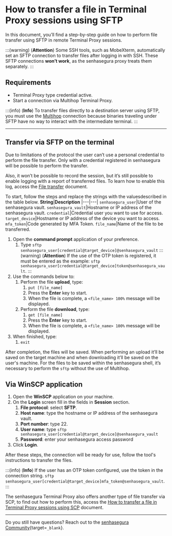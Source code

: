 # How to transfer a file in Terminal Proxy sessions using SFTP

In this document, you’ll find a step-by-step guide on how to perform file transfer using SFTP in remote Terminal Proxy sessions.

:::(warning) (**Attention**)
Some SSH tools, such as MobeXterm, automatically set an SFTP connection to transfer files after logging in with SSH. These SFTP connections **won’t work**, as the senhasegura proxy treats them separately.
:::

## Requirements

* Terminal Proxy type credential active.
* Start a connection via Multihop Terminal Proxy.

:::(info) (**Info**)
To transfer files directly to a destination server using SFTP, you must use the [Multihop](/v3-32/docs/pam-session-how-to-make-an-ssh-multihop-connection-via-terminal-proxy) connection because binaries traveling under SFTP have no way to interact with the intermediate terminal.
:::

---
## Transfer via SFTP on the terminal
Due to limitations of the protocol the user can’t use a personal credential to perform the file transfer. Only with a credential registered in senhasegura will be possible to perform the transfer.

Also, it won’t be possible to record the session, but it’s still possible to enable logging with a report of transferred files. To learn how to enable this log, access the [File transfer](/v3-32/docs/pam-session-activate-remote-session-file-transfer-triggers) document.

To start, follow the steps and replace the strings with the values ​​described in the table below.
**String**|**Description**
|---|---|
`senhasegura_user`|User of the senhasegura vault.
`senhasegura_vault`|Hostname or IP address of the senhasegura vault.
`credential`|Credential user you want to use for access.
`target_device`|Hostname or IP address of the device you want to access.
`mfa_token`|Code generated by MFA Token.
`file_name`|Name of the file to be transferred.

1. Open the **command prompt** application of your preference.
    1. Type `sftp senhasegura_user[credential@target_device]@senhasegura_vault`
        :::(warning) (**Attention**)
        If the use of the OTP token is registered, it must be entered as the example: `sftp senhasegura_user[credential@target_device]token@senhasegura_vault`.
        :::
2. Use the commands below to:
    1. Perform the file **upload**, type:
        1. `put [file_name]`
        2. Press the **Enter** key to start.
        3. When the file is complete, a `<file_name> 100%` message will be displayed.
    2. Perform the file **download**, type:
        1. `get [file_name]`
        2. Press the **Enter** key to start.
        3. When the file is complete, a `<file_name> 100%` message will be displayed.
3. When finished, type:
    1. `exit`

After completion, the files will be saved. When performing an upload it’ll be saved on the target machine and when downloading it’ll be saved on the user's machine. For the files to be saved within the senhasegura shell, it’s necessary to perform the `sftp` without the use of Multihop.

## Via WinSCP application

1. Open the **WinSCP** application on your machine.
2. On the **Login** screen fill in the fields in **Session** section.
    1. **File protocol**: select **SFTP**.
    2. **Host name**: type the hostname or IP address of the senhasegura vault.
    3. **Port number**: type 22.
    4. **User name**: type `sftp senhasegura_user[credential@target_device]@senhasegura_vault`
    5. **Password**: enter your senhasegura access password
3. Click **Login**.

After these steps, the connection will be ready for use, follow the tool's instructions to transfer the files.

:::(info) (**Info**)
If the user has an OTP token configured, use the token in the connection string. `sftp senhasegura_user[credential@target_device]mfa_token@senhasegura_vault`.
:::

The senhasegura Terminal Proxy also offers another type of file transfer via SCP, to find out how to perform this, access the [How to transfer a file in Terminal Proxy sessions using SCP](/v3-32/docs/pam-session-how-to-transfer-a-file-in-terminal-proxy-sessions-using-scp) document.

---
Do you still have questions? Reach out to the [senhasegura Community](https://community.senhasegura.io/){target=`_blank`}.